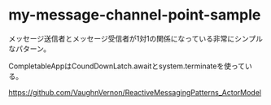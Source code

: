 # my-message-channel-point-sample

メッセージ送信者とメッセージ受信者が1対1の関係になっている非常にシンプルなパターン。

CompletableAppはCoundDownLatch.awaitとsystem.terminateを使っている。

https://github.com/VaughnVernon/ReactiveMessagingPatterns_ActorModel
